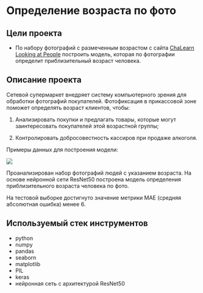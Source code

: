 # Определение возраста по фото

## Цели проекта

- По набору фотографий с размеченным возрастом с сайта [ChaLearn Looking at People](http://chalearnlap.cvc.uab.es/dataset/26/description/) построить модель, которая по фотографии определит приблизительный возраст человека.

## Описание проекта  

Сетевой супермаркет внедряет систему компьютерного зрения для обработки фотографий покупателей. Фотофиксация в прикассовой зоне поможет определять возраст клиентов, чтобы:  

1) Анализировать покупки и предлагать товары, которые могут заинтересовать покупателей этой возрастной группы;  

2) Контролировать добросовестность кассиров при продаже алкоголя.  

Примеры данных для построения модели:  

![](https://i.ibb.co/KGrQxXs/real-ages.png)  

Проанализирован набор фотографий людей с указанием возраста.
На основе нейронной сети ResNet50 построена модель определения приблизительного возраста человека по фото.

На тестовой выборке достигнуто значение метрики MAE (средняя абсолютная ошибка) менее 6.  

## Используемый стек инструментов

- python
- numpy
- pandas
- seaborn
- matplotlib
- PIL
- keras
- нейронная сеть с архитектурой ResNet50
